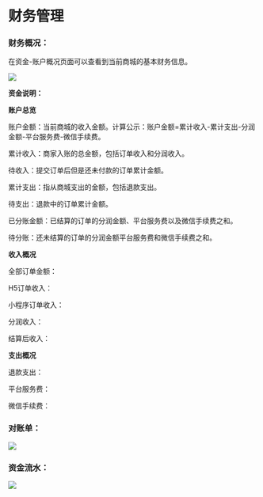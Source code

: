 # 财务管理

### **财务概况：**

在资金-账户概况页面可以查看到当前商城的基本财务信息。

![](http://md.stringon.com/img/%7Bfilename%7D%7B.suffix%7D20200912142541.png)

**资金说明：**

**账户总览**

账户金额：当前商城的收入金额。计算公示：账户金额=累计收入-累计支出-分润金额-平台服务费-微信手续费。

累计收入：商家入账的总金额，包括订单收入和分润收入。

待收入：提交订单后但是还未付款的订单累计金额。

累计支出：指从商城支出的金额，包括退款支出。

待支出：退款中的订单累计金额。

已分账金额：已结算的订单的分润金额、平台服务费以及微信手续费之和。

待分账：还未结算的订单的分润金额平台服务费和微信手续费之和。

**收入概况**

全部订单金额：

H5订单收入：

小程序订单收入：

分润收入：

结算后收入：

**支出概况**

退款支出：

平台服务费：

微信手续费：



### **对账单：**

![](http://md.stringon.com/img/%7Bfilename%7D%7B.suffix%7D20200912141946.png)

### **资金流水：**

![](http://md.stringon.com/img/%7Bfilename%7D%7B.suffix%7D20200912142026.png)